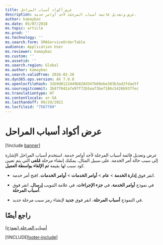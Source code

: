 ```yaml
---
title: عرض أكواد أسباب المراحل
description: عرض وتعديل قائمة أسباب المرحلة لأحد أوامر خدمة.
author: kamaybac
ms.date: 05/07/2018
ms.topic: article
ms.prod: ''
ms.technology: ''
ms.search.form: SMAServiceOrderTable
audience: Application User
ms.reviewer: kamaybac
ms.custom: ''
ms.assetid: ''
ms.search.region: Global
ms.author: kamaybac
ms.search.validFrom: 2016-02-28
ms.dyn365.ops.version: AX 7.0.0
ms.openlocfilehash: 32b9d0122449b828d347b60ebe303b3ad2fdae5f
ms.sourcegitcommit: 3b87f042a7e97f72b5aa73bef186c5426b937fec
ms.translationtype: HT
ms.contentlocale: ar-SA
ms.lasthandoff: 09/29/2021
ms.locfileid: "7567769"
---
```

# <a name="view-stage-reason-codes"></a>عرض أكواد أسباب المراحل 

[!include [banner](../includes/banner.md)]


عرض وتعديل قائمة أسباب المرحلة لأحد أوامر خدمة. استخدم أسباب المراحل الإشارة إلى سبب حالة أمر الخدمة. على سبيل المثال، يمكنك إنشاء مرحلة **مُلغى** التي يتم تعيين كود سبب لها بقيمة **تم الإلغاء بواسطة العميل**.

  - انقر فوق **إدارة الخدمة** \> **عام** \> **أوامر الخدمات** \> **أوامر الخدمات**. افتح أمر خدمة.

  - في نموذج **أوامر الخدمة**، في **جزء الإجراءات**، في علامة التبويب **إرسال**، انقر فوق **أسباب المرحلة**.

  - في النموذج **أسباب المرحلة**، انقر فوق **جديد** لإنشاء رمز سبب مرحلة جديد.

## <a name="see-also"></a>راجع أيضًا

[أسباب المرحلة (نموذج)](https://technet.microsoft.com/library/aa582897\(v=ax.60\))

  




[!INCLUDE[footer-include](../../includes/footer-banner.md)]
